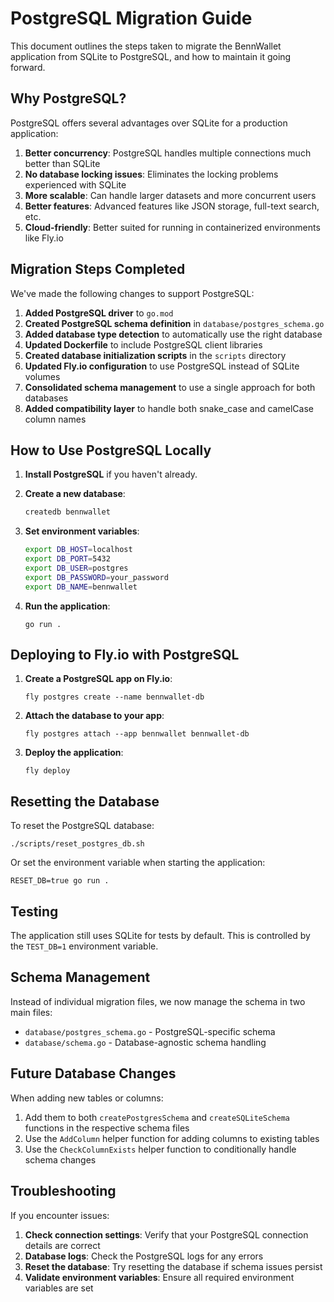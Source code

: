 # PostgreSQL Migration Guide

This document outlines the steps taken to migrate the BennWallet application from SQLite to PostgreSQL, and how to maintain it going forward.

## Why PostgreSQL?

PostgreSQL offers several advantages over SQLite for a production application:

1. **Better concurrency**: PostgreSQL handles multiple connections much better than SQLite
2. **No database locking issues**: Eliminates the locking problems experienced with SQLite
3. **More scalable**: Can handle larger datasets and more concurrent users
4. **Better features**: Advanced features like JSON storage, full-text search, etc.
5. **Cloud-friendly**: Better suited for running in containerized environments like Fly.io

## Migration Steps Completed

We've made the following changes to support PostgreSQL:

1. **Added PostgreSQL driver** to `go.mod`
2. **Created PostgreSQL schema definition** in `database/postgres_schema.go`
3. **Added database type detection** to automatically use the right database
4. **Updated Dockerfile** to include PostgreSQL client libraries
5. **Created database initialization scripts** in the `scripts` directory
6. **Updated Fly.io configuration** to use PostgreSQL instead of SQLite volumes
7. **Consolidated schema management** to use a single approach for both databases
8. **Added compatibility layer** to handle both snake_case and camelCase column names

## How to Use PostgreSQL Locally

1. **Install PostgreSQL** if you haven't already.

2. **Create a new database**:

   ```bash
   createdb bennwallet
   ```

3. **Set environment variables**:

   ```bash
   export DB_HOST=localhost
   export DB_PORT=5432
   export DB_USER=postgres
   export DB_PASSWORD=your_password
   export DB_NAME=bennwallet
   ```

4. **Run the application**:
   ```
   go run .
   ```

## Deploying to Fly.io with PostgreSQL

1. **Create a PostgreSQL app on Fly.io**:
   ```
   fly postgres create --name bennwallet-db
   ```

2. **Attach the database to your app**:
   ```
   fly postgres attach --app bennwallet bennwallet-db
   ```

3. **Deploy the application**:
   ```
   fly deploy
   ```

## Resetting the Database

To reset the PostgreSQL database:

```
./scripts/reset_postgres_db.sh
```

Or set the environment variable when starting the application:

```
RESET_DB=true go run .
```

## Testing

The application still uses SQLite for tests by default. This is controlled by the `TEST_DB=1` environment variable.

## Schema Management

Instead of individual migration files, we now manage the schema in two main files:

- `database/postgres_schema.go` - PostgreSQL-specific schema
- `database/schema.go` - Database-agnostic schema handling

## Future Database Changes

When adding new tables or columns:

1. Add them to both `createPostgresSchema` and `createSQLiteSchema` functions in the respective schema files
2. Use the `AddColumn` helper function for adding columns to existing tables
3. Use the `CheckColumnExists` helper function to conditionally handle schema changes

## Troubleshooting

If you encounter issues:

1. **Check connection settings**: Verify that your PostgreSQL connection details are correct
2. **Database logs**: Check the PostgreSQL logs for any errors
3. **Reset the database**: Try resetting the database if schema issues persist
4. **Validate environment variables**: Ensure all required environment variables are set 